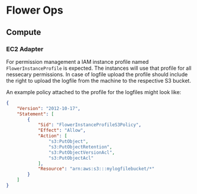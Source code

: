 # Flower Ops
## Compute
### EC2 Adapter
For permission management a IAM instance profile named `FlowerInstanceProfile` is expected.
The instances will use that profile for all nessecary permissions. In case of logfile upload
the profile should include the right to upload the logfile from the machine to the respective
S3 bucket.

An example policy attached to the profile for the logfiles might look like:
```json
{
    "Version": "2012-10-17",
    "Statement": [
        {
            "Sid": "FlowerInstanceProfileS3Policy",
            "Effect": "Allow",
            "Action": [
                "s3:PutObject",
                "s3:PutObjectRetention",
                "s3:PutObjectVersionAcl",
                "s3:PutObjectAcl"
            ],
            "Resource": "arn:aws:s3:::mylogfilebucket/*"
        }
    ]
}
```
